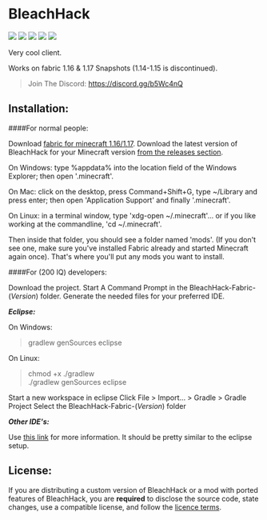 # BleachHack
![](https://img.shields.io/github/downloads/bleachdrinker420/bleachhack-1.14/total)
![](https://img.shields.io/tokei/lines/github/BleachDrinker420/bleachhack-1.14)
![](https://img.shields.io/github/languages/code-size/bleachdrinker420/bleachhack-1.14)
![](https://img.shields.io/github/last-commit/bleachdrinker420/bleachhack-1.14)
![](https://img.shields.io/badge/daily%20commit-yes-blue)

Very cool client.

Works on fabric 1.16 & 1.17 Snapshots (1.14-1.15 is discontinued).

> Join The Discord: https://discord.gg/b5Wc4nQ

## Installation:
####For normal people:

Download [fabric for minecraft 1.16/1.17](https://fabricmc.net/use/).
Download the latest version of BleachHack for your Minecraft version [from the releases section](https://github.com/BleachDrinker420/BleachHack/releases).

On Windows: type %appdata% into the location field of the Windows Explorer; then open '.minecraft'.

On Mac: click on the desktop, press Command+Shift+G, type ~/Library and press enter; then open 'Application Support' and finally '.minecraft'.

On Linux: in a terminal window, type 'xdg-open ~/.minecraft'... or if you like working at the commandline, 'cd ~/.minecraft'.

Then inside that folder, you should see a folder named 'mods'. (If you don't see one, make sure you've installed Fabric already and started Minecraft again once).
That's where you'll put any mods you want to install.

####For (200 IQ) developers:

Download the project.
Start A Command Prompt in the BleachHack-Fabric-(*Version*) folder.
Generate the needed files for your preferred IDE.

***Eclipse:***

  On Windows:
  > gradlew genSources eclipse
  
  On Linux:
  > chmod +x ./gradlew  
  >./gradlew genSources eclipse

  Start a new workspace in eclipse
  Click File > Import... > Gradle > Gradle Project
  Select the BleachHack-Fabric-(*Version*) folder

***Other IDE's:***

  Use [this link](https://fabricmc.net/wiki/tutorial:setup) for more information.
  It should be pretty similar to the eclipse setup.

## License:

If you are distributing a custom version of BleachHack or a mod with ported features of BleachHack, you are **required** to disclose the source code, state changes, use a compatible license, and follow the [licence terms](https://github.com/BleachDrinker420/bleachhack-1.14/blob/master/LICENSE).
